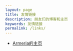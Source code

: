 ```yaml
---
layout: page
title: 友情链接
description: 朋友们的博客和主页
keywords: 友情链接
permalink: /links/
---
```


<ul>
<li><a href="http://armeriawang.github.org//">Armeria的主页</a></li>
</ul>

